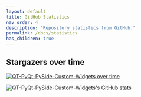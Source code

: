 ```yaml
---
layout: default
title: GitHub Statistics
nav_order: 4
description: "Repository statistics from GitHub."
permalink: /docs/statistics
has_children: true
---
```



## Stargazers over time

[![QT-PyQt-PySide-Custom-Widgets over time](https://starchart.cc/KhamisiKibet/QT-PyQt-PySide-Custom-Widgets.svg)](https://starchart.cc/KhamisiKibet/QT-PyQt-PySide-Custom-Widgets)


![QT-PyQt-PySide-Custom-Widgets's GitHub stats](https://github-readme-stats.vercel.app/api?username=KhamisiKibet&show_icons=true&bg_color=00000000)
